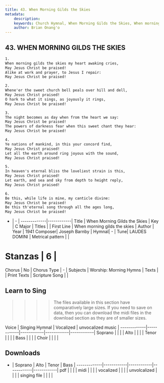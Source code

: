 ```yaml
---
title: 43. When Morning Gilds the Skies
metadata:
    description: 
    keywords: Church Hymnal, When Morning Gilds the Skies, When morning gilds the skies, 
    author: Brian Onang'o
---
```



## 43. WHEN MORNING GILDS THE SKIES

```txt
1.
When morning gilds the skies my heart awaking cries,
May Jesus Christ be praised!
Alike at work and prayer, to Jesus I repair:
May Jesus Christ be praised!

2.
Whene'er the sweet church bell peals over hill and dell,
May Jesus Christ praised!
O hark to what it sings, as joyously it rings,
May Jesus Christ be praised!

3.
The night becomes as day when from the heart we say:
May Jesus Christ be praised!
The powers of darkness fear when this sweet chant they hear:
May Jesus Christ be praised!

4.
Ye nations of mankind, in this your concord find,
May Jesus Christ praised!
Let all the earth around ring joyous with the sound,
May Jesus Christ praised!

5.
In heaven's eternal bliss the loveliest strain is this,
May Jesus Christ praised!
Let earth, and sea and sky from depth to height reply,
May Jesus Christ praised!

6.
Be this, while life is mine, my canticle divine:
May Jesus Christ be praised!
Be this th'eternal song through all the ages long,
May Jesus Christ be praised!

```

- |   -  |
-------------|------------|
Title | When Morning Gilds the Skies |
Key | C Major |
Titles |  |
First Line | When morning gilds the skies |
Author | 
Year | 1941
Composer| Joseph Barnby |
Hymnal|  - |
Tune| LAUDES DOMINI |
Metrical pattern | |
# Stanzas | 6 |
Chorus | No |
Chorus Type | - |
Subjects | Worship: Morning Hymns |
Texts |  |
Print Texts | 
Scripture Song |  |
  
## Learn to Sing

>>>> The files available in this section have comparatively large sizes. If you need to save on data, then you can download the midi files in the download section as they are of smaller sizes.

Voice |  Singing Hymnal | Vocalized | unvocalized music |
-------------|------------|------------|------------|------------|
Soprano | | | |
Alto | | | |
Tenor | | | |
Bass | | | |
Choir | | | |

## Downloads

- |  Soprano | Alto | Tenor | Bass |
-------------|------------|------------|------------|------------|
pdf | | | |
midi | | | |
vocalized | | | |
unvolcalized | | | |
singing file | | | |
  